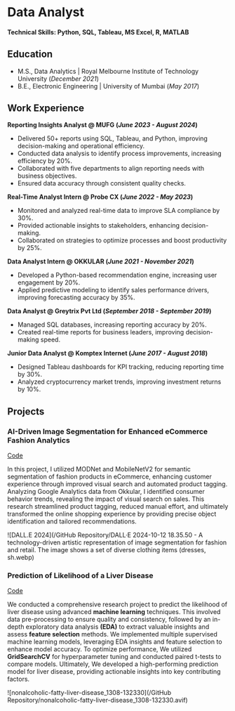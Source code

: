 # Data Analyst

#### Technical Skills: Python, SQL, Tableau, MS Excel, R, MATLAB

## Education					       		
- M.S., Data Analytics | Royal Melbourne Institute of Technology University (_December 2021_)	 			        		
- B.E., Electronic Engineering | University of Mumbai (_May 2017_)

## Work Experience
**Reporting Insights Analyst @ MUFG (_June 2023 - August 2024_)**
- Delivered 50+ reports using SQL, Tableau, and Python, improving decision-making and operational efficiency.
- Conducted data analysis to identify process improvements, increasing efficiency by 20%.
- Collaborated with five departments to align reporting needs with business objectives.
- Ensured data accuracy through consistent quality checks.

**Real-Time Analyst Intern @ Probe CX (_June 2022 - May 2023_)**
- Monitored and analyzed real-time data to improve SLA compliance by 30%.
- Provided actionable insights to stakeholders, enhancing decision-making.
- Collaborated on strategies to optimize processes and boost productivity by 25%.

**Data Analyst Intern @ OKKULAR (_June 2021 - November 2021_)**
- Developed a Python-based recommendation engine, increasing user engagement by 20%.
- Applied predictive modeling to identify sales performance drivers, improving forecasting accuracy by 35%.

**Data Analyst @ Greytrix Pvt Ltd (_September 2018 - September 2019_)**
- Managed SQL databases, increasing reporting accuracy by 20%.
- Created real-time reports for business leaders, improving decision-making speed.

**Junior Data Analyst @ Komptex Internet (_June 2017 - August 2018_)**
- Designed Tableau dashboards for KPI tracking, reducing reporting time by 30%.
- Analyzed cryptocurrency market trends, improving investment returns by 10%.

## Projects

### AI-Driven Image Segmentation for Enhanced eCommerce Fashion Analytics
[Code](https://github.com/johebshaikh/TAG-GEN-MODEL-MONITORING-AND-PATTER-RECOGNITION)

In this project, I utilized MODNet and MobileNetV2 for semantic segmentation of fashion products in eCommerce, enhancing customer experience through improved visual search and automated product tagging. Analyzing Google Analytics data from Okkular, I identified consumer behavior trends, revealing the impact of visual search on sales. This research streamlined product tagging, reduced manual effort, and ultimately transformed the online shopping experience by providing precise object identification and tailored recommendations.

![DALL.E 2024](/GitHub Repository/DALL·E 2024-10-12 18.35.50 - A technology-driven artistic representation of image segmentation for fashion and retail. The image shows a set of diverse clothing items (dresses, sh.webp)

### Prediction of Likelihood of a Liver Disease
[Code](https://github.com/johebshaikh/Liver-Disease-Prediction-ML)

We conducted a comprehensive research project to predict the likelihood of liver disease using advanced **machine learning** techniques. This involved data pre-processing to ensure quality and consistency, followed by an in-depth exploratory data analysis **(EDA)** to extract valuable insights and assess **feature selection** methods. We implemented multiple supervised machine learning models, leveraging EDA insights and feature selection to enhance model accuracy. To optimize performance, We utilized **GridSearchCV** for hyperparameter tuning and conducted paired t-tests to compare models. Ultimately, We developed a high-performing prediction model for liver disease, providing actionable insights into key contributing factors.

![nonalcoholic-fatty-liver-disease_1308-132330](/GitHub Repository/nonalcoholic-fatty-liver-disease_1308-132330.avif)








